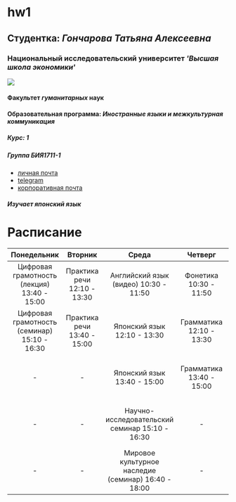 # hw1
## **Студентка**: _Гончарова Татьяна Алексеевна_
### **Национальный исследовательский университет** _'Высшая школа экономики'_
![](http://abali.ru/wp-content/uploads/2013/06/emblema_vysshej_shkoly_jekonomik_vshje.png)
#### **Факультет _гуманитарных_ наук**
#### **Образовательная программа**: _Иностранные языки и межкультурная коммуникация_
##### **Курс: 1**
##### **Группа БИЯ1711-1**
+ [личная почта](mailto:tatiana_gon@mail.ru)
+ [telegram](https://t.me/varenieizroz)
+ [корпоративная почта](mailto:tagoncharova_2@edu.hse.ru)
##### **Изучает _японский_ язык**
# Расписание
Понедельник|Вторник|Среда|Четверг|Пятница|Суббота
:---:|:---:|:---:|:---:|:---:|:---:
Цифровая грамотность (лекция) 13:40 - 15:00|Практика речи 12:10 - 13:30|Английский язык (видео) 10:30 - 11:50|Фонетика 10:30 - 11:50|Практика речи 10:30 - 11:50|Японский язык (через раз) 13:40 - 15:00
Цифровая грамотность (семинар) 15:10 - 16:30|Практика речи 13:40 - 15:00|Японский язык 12:10 - 13:30|Грамматика 12:10 - 13:30|История и культура Великобритании (семинар) 12:10 - 13:30|Латинский язык 15:10 - 16:30
-|-|Японский язык 13:40 - 15:00|Грамматика 13:40 - 15:00|Мировое культурное наследие (лекция) 15:10 - 16:30|-
-|-|Научно-исследовательский семинар 15:10 - 16:30|-|История и культура Великобритании (лекция) 16:40 - 18:00|-
-|-|Мировое культурное наследие (семинар) 16:40 - 18:00|-|-|-
